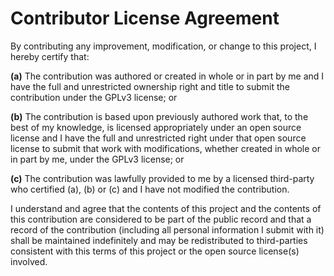 # Contributor License Agreement

By contributing any improvement, modification, or change to this project, I hereby certify that:

**(a)** The contribution was authored or created in whole or in part by me and I have the full and unrestricted ownership right and title to submit the contribution under the GPLv3 license; or

**(b)** The contribution is based upon previously authored work that, to the best of my knowledge, is licensed appropriately under an open source license and I have the full and unrestricted right under that open source license to submit that work with modifications, whether created in whole or in part by me, under the GPLv3 license; or

**(c)** The contribution was lawfully provided to me by a licensed third-party who certified (a), (b) or (c) and I have not modified the contribution.

I understand and agree that the contents of this project and the contents of this contribution are considered to be part of the public record and that a record of the contribution (including all personal information I submit with it) shall be maintained indefinitely and may be redistributed to third-parties consistent with this terms of this project or the open source license(s) involved.